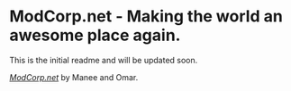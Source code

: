 # ModCorp.net - Making the world an awesome place again.

This is the initial readme and will be updated soon.

[*ModCorp.net*](http://www.modcorp.net) by Manee and Omar.